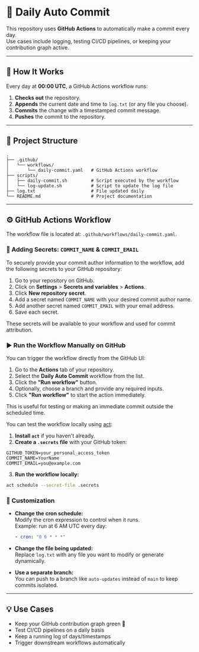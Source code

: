 # 🔄 Daily Auto Commit

This repository uses **GitHub Actions** to automatically make a commit every day.  
Use cases include logging, testing CI/CD pipelines, or keeping your contribution graph active.

---

## 🚀 How It Works

Every day at **00:00 UTC**, a GitHub Actions workflow runs:

1. **Checks out** the repository.
2. **Appends** the current date and time to `log.txt` (or any file you choose).
3. **Commits** the change with a timestamped commit message.
4. **Pushes** the commit to the repository.

---

## 📂 Project Structure

```
.
├── .github/
│   └── workflows/
│       └── daily-commit.yaml   # GitHub Actions workflow
├── scripts/
│   ├── daily-commit.sh         # Script executed by the workflow
│   └── log-update.sh           # Script to update the log file
├── log.txt                     # File updated daily
└── README.md                   # Project documentation
```

---

## ⚙️ GitHub Actions Workflow

The workflow file is located at: `.github/workflows/daily-commit.yaml`.

### 🔑 Adding Secrets: `COMMIT_NAME` & `COMMIT_EMAIL`

To securely provide your commit author information to the workflow, add the following secrets to your GitHub repository:

1. Go to your repository on GitHub.
2. Click on **Settings** > **Secrets and variables** > **Actions**.
3. Click **New repository secret**.
4. Add a secret named `COMMIT_NAME` with your desired commit author name.
5. Add another secret named `COMMIT_EMAIL` with your email address.
6. Save each secret.

These secrets will be available to your workflow and used for commit attribution.

### ▶️ Run the Workflow Manually on GitHub

You can trigger the workflow directly from the GitHub UI:

1. Go to the **Actions** tab of your repository.
2. Select the **Daily Auto Commit** workflow from the list.
3. Click the **"Run workflow"** button.
4. Optionally, choose a branch and provide any required inputs.
5. Click **"Run workflow"** to start the action immediately.

This is useful for testing or making an immediate commit outside the scheduled time.

You can test the workflow locally using [act](https://github.com/nektos/act):

1. **Install `act`** if you haven't already.
2. **Create a `.secrets` file** with your GitHub token:
  ```plaintext
  GITHUB_TOKEN=your_personal_access_token
  COMMIT_NAME=YourName
  COMMIT_EMAIL=you@example.com
  ```
3. **Run the workflow locally:**
  ```sh
  act schedule --secret-file .secrets
  ```

### 📅 Customization

- **Change the cron schedule:**  
  Modify the cron expression to control when it runs.  
  Example: run at 6 AM UTC every day:  
  ```yaml
  - cron: "0 6 * * *"
  ```

- **Change the file being updated:**  
  Replace `log.txt` with any file you want to modify or generate dynamically.

- **Use a separate branch:**  
  You can push to a branch like `auto-updates` instead of `main` to keep commits isolated.

---

## 💡 Use Cases

- Keep your GitHub contribution graph green 🌱
- Test CI/CD pipelines on a daily basis
- Keep a running log of days/timestamps
- Trigger downstream workflows automatically
